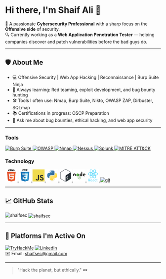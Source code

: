 # Hi there, I'm Shaif Ali 👋

🎯 A passionate **Cybersecurity Professional** with a sharp focus on the **Offensive side** of security.  
🔍 Currently working as a **Web Application Penetration Tester** — helping companies discover and patch vulnerabilities before the bad guys do.

---

## 🛡️ About Me

- 💻 Offensive Security | Web App Hacking | Reconnaissance | Burp Suite Ninja
- 🧠 Always learning: Red teaming, exploit development, and bug bounty hunting
- 🛠️ Tools I often use: Nmap, Burp Suite, Nikto, OWASP ZAP, Dirbuster, SQLmap
- 📚 Certifications in progress: OSCP Preparation
- 💬 Ask me about bug bounties, ethical hacking, and web app security

---
<h3 align="left">Tools</h3>
<p align="left">
  <a href="https://portswigger.net/burp" target="_blank" rel="noreferrer">
    <img src="https://portswigger.net/cms/images/a0/fd/18ca-article-burp_in_the_community_blog_post_header.png" alt="Burp Suite" width="90" height="90"/>
  </a>
  <a href="https://owasp.org/" target="_blank" rel="noreferrer">
    <img src="https://owasp.org/assets/images/logo.png" alt="OWASP" width="90" height="90"/>
  </a>
  <a href="https://nmap.org/" target="_blank" rel="noreferrer">
    <img src="https://networkwalks.com/wp-content/uploads/2021/06/Nmap-practice-lab1.png" alt="Nmap" width="70" height="70"/>
  </a>
  <a href="https://www.tenable.com/products/nessus" target="_blank" rel="noreferrer">
    <img src="https://training.totalcyber.com/wp-content/uploads/2022/05/nessuslogo-02-600x168.png" alt="Nessus" width="90" height="90"/>
  </a>
  <a href="https://www.splunk.com/" target="_blank" rel="noreferrer">
    <img src="https://www.vivantio.com/wp-content/uploads/2024-vivantio-integrations-cover-splunk-600x309.png" alt="Splunk" width="90" height="90"/>
  </a>
  <a href="https://attack.mitre.org/" target="_blank" rel="noreferrer">
    <img src="https://blog.kaymera.com/hubfs/mitre-attack-card.jpg" alt="MITRE ATT&CK" width="90" height="90"/>
  </a>
</p>


<h3 align="left">Technology</h3>
<p align="left">
  <a href="https://www.w3.org/html/" target="_blank" rel="noreferrer">
    <img src="https://raw.githubusercontent.com/devicons/devicon/master/icons/html5/html5-original-wordmark.svg" alt="html5" width="40" height="40"/>
  </a>
  <a href="https://www.w3schools.com/css/" target="_blank" rel="noreferrer">
    <img src="https://raw.githubusercontent.com/devicons/devicon/master/icons/css3/css3-original-wordmark.svg" alt="css3" width="40" height="40"/>
  </a>
  <a href="https://developer.mozilla.org/en-US/docs/Web/JavaScript" target="_blank" rel="noreferrer">
    <img src="https://raw.githubusercontent.com/devicons/devicon/master/icons/javascript/javascript-original.svg" alt="javascript" width="40" height="40"/>
  </a>
  <a href="https://www.python.org" target="_blank" rel="noreferrer">
    <img src="https://raw.githubusercontent.com/devicons/devicon/master/icons/python/python-original.svg" alt="python" width="40" height="40"/>
  </a>
  <a href="https://www.gnu.org/software/bash/" target="_blank" rel="noreferrer">
    <img src="https://raw.githubusercontent.com/devicons/devicon/master/icons/bash/bash-original.svg" alt="bash" width="40" height="40"/>
  </a>
  <a href="https://nodejs.org" target="_blank" rel="noreferrer">
    <img src="https://raw.githubusercontent.com/devicons/devicon/master/icons/nodejs/nodejs-original-wordmark.svg" alt="nodejs" width="40" height="40"/>
  </a>
  <a href="https://reactjs.org/" target="_blank" rel="noreferrer">
    <img src="https://raw.githubusercontent.com/devicons/devicon/master/icons/react/react-original-wordmark.svg" alt="react" width="40" height="40"/>
  </a>
  <a href="https://git-scm.com/" target="_blank" rel="noreferrer">
    <img src="https://www.vectorlogo.zone/logos/git-scm/git-scm-icon.svg" alt="git" width="40" height="40"/>
  </a>
</p>

---
## 📈 GitHub Stats
<p><img align="left" src="https://github-readme-stats.vercel.app/api/top-langs?username=shaifsec&show_icons=true&locale=en&layout=compact" alt="shaifsec" /></p>
<p>&nbsp;<img align="center" src="https://github-readme-stats.vercel.app/api?username=shaifsec&show_icons=true&locale=en" alt="shaifsec" /></p>

---

## 🚧 Platforms I'm Active On

[![TryHackMe](https://img.shields.io/badge/TryHackMe-%2312100E?style=for-the-badge&logo=tryhackme&logoColor=white)](https://tryhackme.com/p/shaifsec)
[![LinkedIn](https://img.shields.io/badge/-LinkedIn-0077B5?style=for-the-badge&logo=linkedin&logoColor=white)](https://linkedin.com/in/shaifsec)  
✉️ Email: shaifsec@gmail.com  

---
> "Hack the planet, but ethically." 🕶️
